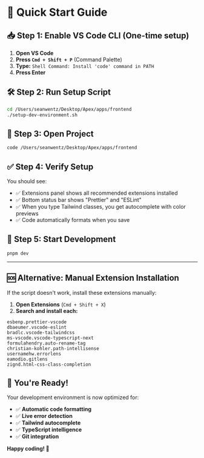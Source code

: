 # 🚀 Quick Start Guide

## 📥 Step 1: Enable VS Code CLI (One-time setup)

1. **Open VS Code**
2. **Press `Cmd + Shift + P`** (Command Palette)
3. **Type:** `Shell Command: Install 'code' command in PATH`
4. **Press Enter**

## 🛠 Step 2: Run Setup Script

```bash
cd /Users/seanwentz/Desktop/Apex/apps/frontend
./setup-dev-environment.sh
```

## 🎯 Step 3: Open Project

```bash
code /Users/seanwentz/Desktop/Apex/apps/frontend
```

## ✅ Step 4: Verify Setup

You should see:
- ✅ Extensions panel shows all recommended extensions installed
- ✅ Bottom status bar shows "Prettier" and "ESLint" 
- ✅ When you type Tailwind classes, you get autocomplete with color previews
- ✅ Code automatically formats when you save

## 🚀 Step 5: Start Development

```bash
pnpm dev
```

---

## 🆘 Alternative: Manual Extension Installation

If the script doesn't work, install these extensions manually:

1. **Open Extensions** (`Cmd + Shift + X`)
2. **Search and install each:**

```
esbenp.prettier-vscode
dbaeumer.vscode-eslint
bradlc.vscode-tailwindcss
ms-vscode.vscode-typescript-next
formulahendry.auto-rename-tag
christian-kohler.path-intellisense
usernamehw.errorlens
eamodio.gitlens
zignd.html-css-class-completion
```

## 🎉 You're Ready!

Your development environment is now optimized for:
- ✅ **Automatic code formatting**
- ✅ **Live error detection** 
- ✅ **Tailwind autocomplete**
- ✅ **TypeScript intelligence**
- ✅ **Git integration**

**Happy coding! 🎊**